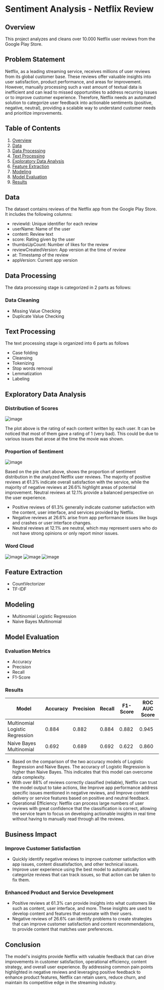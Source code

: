 # Sentiment Analysis - Netflix Review

## Overview
This project analyzes and cleans over 10.000 Netflix user reviews from the Google Play Store.

## Problem Statement
Netflix, as a leading streaming service, receives millions of user reviews from its global customer base. These reviews offer valuable insights into user satisfaction, product performance, and areas for improvement. However, manually processing such a vast amount of textual data is inefficient and can lead to missed opportunities to address recurring issues or to improve customer experience. Therefore, Netflix needs an automated solution to categorize user feedback into actionable sentiments (positive, negative, neutral), providing a scalable way to understand customer needs and prioritize improvements.

## Table of Contents
1. [Overview](#overview)
2. [Data](#data)
3. [Data Processing](#data-processing)
4. [Text Processing](#text-processing)
5. [Exploratory Data Analysis](#exploratory-data-analysis)
6. [Feature Extraction](#feature-extraction)
7. [Modeling](#modeling)
8. [Model Evaluation](#model-evaluation)
9. [Results](#results)

## Data
The dataset contains reviews of the Netflix app from the Google Play Store. It includes the following columns:

- reviewId: Unique identifier for each review
- userName: Name of the user
- content: Review text
- score: Rating given by the user
- thumbsUpCount: Number of likes for the review
- reviewCreatedVersion: App version at the time of review
- at: Timestamp of the review
- appVersion: Current app version

## Data Processing
The data processing stage is categorized in 2 parts as follows:
### Data Cleaning
- Missing Value Checking
- Duplicate Value Checking

## Text Processing
The text processing stage is organized into 6 parts as follows
- Case folding
- Cleansing
- Tokenizing
- Stop words removal
- Lemmatization
- Labeling

## Exploratory Data Analysis
### Distribution of Scores
![image](https://github.com/user-attachments/assets/c957bdce-4753-4d2e-b1c6-3a5dec91fd0c)

The plot above is the rating of each content written by each user. It can be noticed that most of them gave a rating of 1 (very bad). This could be due to various issues that arose at the time the movie was shown.

### Proportion of Sentiment
![image](https://github.com/user-attachments/assets/3b12be98-f973-4242-8037-f8ad7d85f45a)

Based on the pie chart above, shows the proportion of sentiment distribution in the analyzed Netflix user reviews. The majority of positive reviews at 61.3% indicate overall satisfaction with the service, while the majority of negative reviews at 26.6% highlight areas of potential improvement. Neutral reviews at 12.1% provide a balanced perspective on the user experience.
- Positive reviews of 61.3% generally indicate customer satisfaction with the content, user interface, and services provided by Netflix.
- Negative reviews at 26.6% arise from app performance issues like bugs and crashes or user interface changes.
- Neutral reviews at 12.1% are neutral, which may represent users who do not have strong opinions or only report minor issues.

### Word Cloud
![image](https://github.com/user-attachments/assets/c79c39f9-539b-48f1-ad31-a249c381b1d9)
![image](https://github.com/user-attachments/assets/344214fe-1375-4af2-af1c-fe59b72042cf)
![image](https://github.com/user-attachments/assets/7b1e7257-86f8-4ab6-a202-0bf4f3808c6d)


## Feature Extraction
- CountVectorizer
- TF-IDF

## Modeling
- Multinomial Logistic Regression
- Naive Bayes Multinomial

## Model Evaluation
### Evaluation Metrics
- Accuracy
- Precision
- Recall
- F1-Score

### Results
| Model                        | Accuracy | Precision | Recall  | F1-Score | ROC AUC Score |
|------------------------------|----------|-----------|---------|----------|---------------|
| Multinomial Logistic Regression | 0.884   | 0.882     | 0.884   | 0.882    | 0.945         |
| Naive Bayes Multinomial      | 0.692    | 0.689     | 0.692   | 0.622    | 0.860         |

- Based on the comparison of the two accuracy models of Logistic Regression and Naive Bayes. The accuracy of Logistic Regression is higher than Naive Bayes. This indicates that this model can overcome data complexity.
- With over 88% of reviews correctly classified (reliable), Netflix can trust the model output to take actions, like Improve app performance address specific issues mentioned in negative reviews, and Improve content delivery or service features based on positive and neutral feedback.
- Operational Efficiency: Netflix can process large numbers of user reviews with great confidence that the classification is correct, allowing the service team to focus on developing actionable insights in real time without having to manually read through all the reviews.

## Business Impact
### Improve Customer Satisfaction
- Quickly identify negative reviews to improve customer satisfaction with app issues, content dissatisfaction, and other technical issues.
- Improve user experience using the best model to automatically categorize reviews that can track issues, so that action can be taken to fix them.

### Enhanced Product and Service Development
- Positive reviews at 61.3% can provide insights into what customers like such as content, user interface, and more. These insights are used to develop content and features that resonate with their users.
- Negative reviews of 26.6% can identify problems to create strategies that can improve customer satisfaction and content recommendations, to provide content that matches user preferences.

## Conclusion
The model's insights provide Netflix with valuable feedback that can drive improvements in customer satisfaction, operational efficiency, content strategy, and overall user experience. By addressing common pain points highlighted in negative reviews and leveraging positive feedback to enhance product features, Netflix can retain users, reduce churn, and maintain its competitive edge in the streaming industry.

